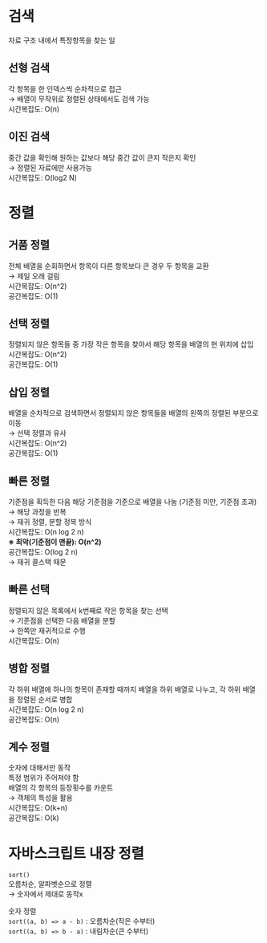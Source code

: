 # 검색

자료 구조 내에서 특정항목을 찾는 일

## 선형 검색

각 항목을 한 인덱스씩 순차적으로 접근  
→ 배열이 무작위로 정렬된 상태에서도 검색 가능  
시간복잡도: O(n)

## 이진 검색

중간 값을 확인해 원하는 값보다 해당 중간 값이 큰지 작은지 확인  
→ 정렬된 자료에만 사용가능  
시간복잡도: O(log2 N)

# 정렬

## 거품 정렬

전체 배열을 순회하면서 항목이 다른 항목보다 큰 경우 두 항목을 교환  
→ 제일 오래 걸림  
시간복잡도: O(n^2)  
공간복잡도: O(1)

## 선택 정렬

정렬되지 않은 항목들 중 가장 작은 항목을 찾아서 해당 항목을 배열의 현 위치에 삽입  
시간복잡도: O(n^2)  
공간복잡도: O(1)

## 삽입 정렬

배열을 순차적으로 검색하면서 정렬되지 않은 항목들을 배열의 왼쪽의 정렬된 부분으로 이동  
→ 선택 정렬과 유사  
시간복잡도: O(n^2)  
공간복잡도: O(1)

## 빠른 정렬

기준점을 획득한 다음 해당 기준점을 기준으로 배열을 나눔 (기준점 미만, 기준점 초과)  
→ 해당 과정을 반복  
→ 재귀 정렬, 분할 정복 방식  
시간복잡도: O(n log 2 n)  
**※ 최악(기준점이 맨끝): O(n^2)**  
공간복잡도: O(log 2 n)  
→ 재귀 콜스택 때문

## 빠른 선택

정렬되지 않은 목록에서 k번째로 작은 항목을 찾는 선택  
→ 기준점을 선택한 다음 배열을 분할  
→ 한쪽만 재귀적으로 수행  
시간복잡도: O(n)

## 병합 정렬

각 하위 배열에 하나의 항목이 존재할 때까지 배열을 하위 배열로 나누고, 각 하위 배열을 정렬된 순서로 병합  
시간복잡도: O(n log 2 n)  
공간복잡도: O(n)

## 계수 정렬

숫자에 대해서만 동작  
특정 범위가 주어져야 함  
배열의 각 항목의 등장횟수를 카운트  
→ 객체의 특성을 활용  
시간복잡도: O(k+n)  
공간복잡도: O(k)

# 자바스크립트 내장 정렬

`sort()`  
오름차순, 알파벳순으로 정렬  
→ 숫자에서 제대로 동작x

숫자 정렬  
`sort((a, b) => a - b)` : 오름차순(작은 수부터)  
`sort((a, b) => b - a)` : 내림차순(큰 수부터)
